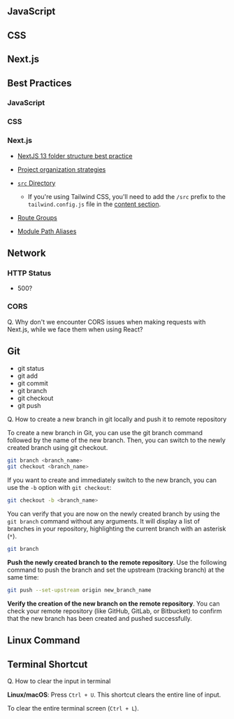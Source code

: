 ## JavaScript

## CSS

## Next.js

## Best Practices

### JavaScript

### CSS

### Next.js

- [NextJS 13 folder structure best practice](https://stackoverflow.com/a/76506760/18697833)
- [Project organization strategies](https://nextjs.org/docs/app/building-your-application/routing/colocation#project-organization-strategies)
- [`src` Directory](https://nextjs.org/docs/app/building-your-application/routing/colocation#src-directory)
  - If you're using Tailwind CSS, you'll need to add the `/src` prefix to the `tailwind.config.js` file in the [content section](https://tailwindcss.com/docs/content-configuration).

- [Route Groups](https://nextjs.org/docs/app/building-your-application/routing/colocation#route-groups)

- [Module Path Aliases](https://nextjs.org/docs/app/building-your-application/routing/colocation#module-path-aliases)

## Network

### HTTP Status

- 500?

### CORS

Q. Why don't we encounter CORS issues when making requests with Next.js, while we face them when using React?



## Git

- git status
- git add
- git commit
- git branch
- git checkout
- git push

Q. How to create a new branch in git locally and push it to remote repository

To create a new branch in Git, you can use the git branch command followed by the name of the new branch. Then, you can switch to the newly created branch using git checkout.

```bash
git branch <branch_name>
git checkout <branch_name>
```

If you want to create and immediately switch to the new branch, you can use the `-b` option with `git checkout`:

```bash
git checkout -b <branch_name>
```

You can verify that you are now on the newly created branch by using the `git branch` command without any arguments. It will display a list of branches in your repository, highlighting the current branch with an asterisk (`*`).

```bash
git branch
```

**Push the newly created branch to the remote repository**. Use the following command to push the branch and set the upstream (tracking branch) at the same time:

```bash
git push --set-upstream origin new_branch_name
```

**Verify the creation of the new branch on the remote repository**. You can check your remote repository (like GitHub, GitLab, or Bitbucket) to confirm that the new branch has been created and pushed successfully.

## Linux Command

## Terminal Shortcut

Q. How to clear the input in terminal

**Linux/macOS**: Press `Ctrl + U`. This shortcut clears the entire line of input.

To clear the entire terminal screen (`Ctrl + L`).
